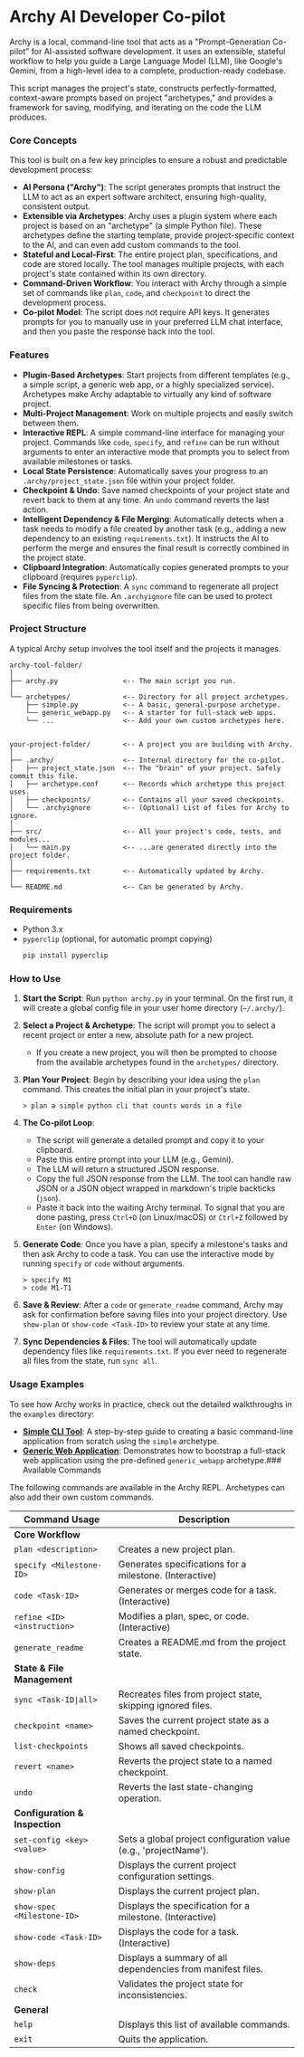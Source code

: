 # Archy AI Developer Co-pilot

Archy is a local, command-line tool that acts as a "Prompt-Generation Co-pilot" for AI-assisted software development. It uses an extensible, stateful workflow to help you guide a Large Language Model (LLM), like Google's Gemini, from a high-level idea to a complete, production-ready codebase.

This script manages the project's state, constructs perfectly-formatted, context-aware prompts based on project "archetypes," and provides a framework for saving, modifying, and iterating on the code the LLM produces.

### Core Concepts

This tool is built on a few key principles to ensure a robust and predictable development process:

  * **AI Persona ("Archy")**: The script generates prompts that instruct the LLM to act as an expert software architect, ensuring high-quality, consistent output.
  * **Extensible via Archetypes**: Archy uses a plugin system where each project is based on an "archetype" (a simple Python file). These archetypes define the starting template, provide project-specific context to the AI, and can even add custom commands to the tool.
  * **Stateful and Local-First**: The entire project plan, specifications, and code are stored locally. The tool manages multiple projects, with each project's state contained within its own directory.
  * **Command-Driven Workflow**: You interact with Archy through a simple set of commands like `plan`, `code`, and `checkpoint` to direct the development process.
  * **Co-pilot Model**: The script does not require API keys. It generates prompts for you to manually use in your preferred LLM chat interface, and then you paste the response back into the tool.

### Features

  * **Plugin-Based Archetypes**: Start projects from different templates (e.g., a simple script, a generic web app, or a highly specialized service). Archetypes make Archy adaptable to virtually any kind of software project.
  * **Multi-Project Management**: Work on multiple projects and easily switch between them.
  * **Interactive REPL**: A simple command-line interface for managing your project. Commands like `code`, `specify`, and `refine` can be run without arguments to enter an interactive mode that prompts you to select from available milestones or tasks.
  * **Local State Persistence**: Automatically saves your progress to an `.archy/project_state.json` file within your project folder.
  * **Checkpoint & Undo**: Save named checkpoints of your project state and revert back to them at any time. An `undo` command reverts the last action.
  * **Intelligent Dependency & File Merging**: Automatically detects when a task needs to modify a file created by another task (e.g., adding a new dependency to an existing `requirements.txt`). It instructs the AI to perform the merge and ensures the final result is correctly combined in the project state.
  * **Clipboard Integration**: Automatically copies generated prompts to your clipboard (requires `pyperclip`).
  * **File Syncing & Protection**: A `sync` command to regenerate all project files from the state file. An `.archyignore` file can be used to protect specific files from being overwritten.

### Project Structure

A typical Archy setup involves the tool itself and the projects it manages.

```
archy-tool-folder/
│
├── archy.py                <-- The main script you run.
│
└── archetypes/             <-- Directory for all project archetypes.
    ├── simple.py           <-- A basic, general-purpose archetype.
    └── generic_webapp.py   <-- A starter for full-stack web apps.
    └── ...                 <-- Add your own custom archetypes here.


your-project-folder/        <-- A project you are building with Archy.
│
├── .archy/                 <-- Internal directory for the co-pilot.
│   ├── project_state.json  <-- The "brain" of your project. Safely commit this file.
│   ├── archetype.conf      <-- Records which archetype this project uses.
│   ├── checkpoints/        <-- Contains all your saved checkpoints.
│   └── .archyignore        <-- (Optional) List of files for Archy to ignore.
│
├── src/                    <-- All your project's code, tests, and modules...
│   └── main.py             <-- ...are generated directly into the project folder.
│
├── requirements.txt        <-- Automatically updated by Archy.
│
└── README.md               <-- Can be generated by Archy.
```

### Requirements

  * Python 3.x
  * `pyperclip` (optional, for automatic prompt copying)
    ```sh
    pip install pyperclip
    ```

### How to Use

1.  **Start the Script**: Run `python archy.py` in your terminal. On the first run, it will create a global config file in your user home directory (`~/.archy/`).

2.  **Select a Project & Archetype**: The script will prompt you to select a recent project or enter a new, absolute path for a new project.

      * If you create a new project, you will then be prompted to choose from the available archetypes found in the `archetypes/` directory.

3.  **Plan Your Project**: Begin by describing your idea using the `plan` command. This creates the initial plan in your project's state.

    ```
    > plan a simple python cli that counts words in a file
    ```

4.  **The Co-pilot Loop**:

      * The script will generate a detailed prompt and copy it to your clipboard.
      * Paste this entire prompt into your LLM (e.g., Gemini).
      * The LLM will return a structured JSON response.
      * Copy the full JSON response from the LLM. The tool can handle raw JSON or a JSON object wrapped in markdown's triple backticks (`json`).
      * Paste it back into the waiting Archy terminal. To signal that you are done pasting, press `Ctrl+D` (on Linux/macOS) or `Ctrl+Z` followed by `Enter` (on Windows).

5.  **Generate Code**: Once you have a plan, specify a milestone's tasks and then ask Archy to code a task. You can use the interactive mode by running `specify` or `code` without arguments.

    ```
    > specify M1
    > code M1-T1
    ```

6.  **Save & Review**: After a `code` or `generate_readme` command, Archy may ask for confirmation before saving files into your project directory. Use `show-plan` or `show-code <Task-ID>` to review your state at any time.

7.  **Sync Dependencies & Files**: The tool will automatically update dependency files like `requirements.txt`. If you ever need to regenerate all files from the state, run `sync all`.


### Usage Examples

To see how Archy works in practice, check out the detailed walkthroughs in the `examples` directory:

* **[Simple CLI Tool](./examples/simple_cli_example.md)**: A step-by-step guide to creating a basic command-line application from scratch using the `simple` archetype.
* **[Generic Web Application](./examples/generic_webapp_example.md)**: Demonstrates how to bootstrap a full-stack web application using the pre-defined `generic_webapp` archetype.### Available Commands

The following commands are available in the Archy REPL. Archetypes can also add their own custom commands.

| Command Usage                  | Description                                                      |
| ------------------------------ | ---------------------------------------------------------------- |
| **Core Workflow** |                                                                  |
| `plan <description>`           | Creates a new project plan.                                      |
| `specify <Milestone-ID>`       | Generates specifications for a milestone. (Interactive)        |
| `code <Task-ID>`               | Generates or merges code for a task. (Interactive)               |
| `refine <ID> <instruction>`    | Modifies a plan, spec, or code. (Interactive)                    |
| `generate_readme`              | Creates a README.md from the project state.                      |
| **State & File Management** |                                                                  |
| `sync <Task-ID\|all>`          | Recreates files from project state, skipping ignored files.      |
| `checkpoint <name>`            | Saves the current project state as a named checkpoint.           |
| `list-checkpoints`             | Shows all saved checkpoints.                                     |
| `revert <name>`                | Reverts the project state to a named checkpoint.                 |
| `undo`                         | Reverts the last state-changing operation.                       |
| **Configuration & Inspection** |                                                                  |
| `set-config <key> <value>`     | Sets a global project configuration value (e.g., 'projectName'). |
| `show-config`                  | Displays the current project configuration settings.             |
| `show-plan`                    | Displays the current project plan.                               |
| `show-spec <Milestone-ID>`     | Displays the specification for a milestone. (Interactive)        |
| `show-code <Task-ID>`          | Displays the code for a task. (Interactive)                      |
| `show-deps`                    | Displays a summary of all dependencies from manifest files.      |
| `check`                        | Validates the project state for inconsistencies.                 |
| **General** |                                                                  |
| `help`                         | Displays this list of available commands.                        |
| `exit`                         | Quits the application.                                           |
